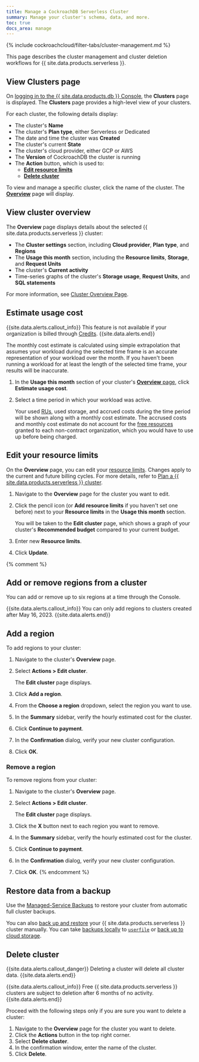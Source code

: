 ```yaml
---
title: Manage a CockroachDB Serverless Cluster
summary: Manage your cluster's schema, data, and more.
toc: true
docs_area: manage
---
```


{% include cockroachcloud/filter-tabs/cluster-management.md %}

This page describes the cluster management and cluster deletion workflows for {{ site.data.products.serverless }}.

## View Clusters page

On [logging in to the {{ site.data.products.db }} Console](https://cockroachlabs.cloud/), the **Clusters** page is displayed. The **Clusters** page provides a high-level view of your clusters.

For each cluster, the following details display:

- The cluster's **Name**
- The cluster's **Plan type**, either Serverless or Dedicated
- The date and time the cluster was **Created**
- The cluster's current **State**
- The cluster's cloud provider, either GCP or AWS
- The **Version** of CockroachDB the cluster is running
- The **Action** button, which is used to:
    - [**Edit resource limits**](#edit-your-resource-limits)
    - [**Delete cluster**](#delete-cluster)

To view and manage a specific cluster, click the name of the cluster. The [**Overview**](#view-cluster-overview) page will display.

## View cluster overview

The **Overview** page displays details about the selected {{ site.data.products.serverless }} cluster:

- The **Cluster settings** section, including **Cloud provider**, **Plan type**, and **Regions**
- The **Usage this month** section, including the **Resource limits**, **Storage**, and **Request Units**
- The cluster's **Current activity**
- Time-series graphs of the cluster's **Storage usage**, **Request Units**, and **SQL statements**

For more information, see [Cluster Overview Page](cluster-overview-page.html).

## Estimate usage cost

{{site.data.alerts.callout_info}}
This feature is not available if your organization is billed through [Credits](billing-management.html#view-credits-balance).
{{site.data.alerts.end}}

The monthly cost estimate is calculated using simple extrapolation that assumes your workload during the selected time frame is an accurate representation of your workload over the month. If you haven't been running a workload for at least the length of the selected time frame, your results will be inaccurate.

1. In the **Usage this month** section of your cluster's [**Overview** page](cluster-overview-page.html), click **Estimate usage cost**.
1. Select a time period in which your workload was active.

    Your used [RUs](plan-your-cluster-serverless.html#request-units), used storage, and accrued costs during the time period will be shown along with a monthly cost estimate. The accrused costs and monthly cost estimate do not account for the [free resources](plan-your-cluster-serverless.html#free-vs-paid-usage) granted to each non-contract organization, which you would have to use up before being charged.

## Edit your resource limits

On the **Overview** page, you can edit your [resource limits](../{{site.versions["stable"]}}/architecture/glossary.html#resource-limits). Changes apply to the current and future billing cycles. For more details, refer to [Plan a {{ site.data.products.serverless }} cluster](plan-your-cluster-serverless.html).

1. Navigate to the **Overview** page for the cluster you want to edit.
1. Click the pencil icon (or **Add resource limits** if you haven't set one before) next to your **Resource limits** in the **Usage this month** section.

    You will be taken to the **Edit cluster** page, which shows a graph of your cluster's **Recommended budget** compared to your current budget.

1. Enter new **Resource limits**.

1. Click **Update**.

{% comment %}
## Add or remove regions from a cluster

You can add or remove up to six regions at a time through the Console. 

{{site.data.alerts.callout_info}}
You can only add regions to clusters created after May 16, 2023.
{{site.data.alerts.end}}

## Add a region

To add regions to your cluster:

1. Navigate to the cluster's **Overview** page.
1. Select **Actions > Edit cluster**.

    The **Edit cluster** page displays.

1. Click **Add a region**.
1. From the **Choose a region** dropdown, select the region you want to use.
1. In the **Summary** sidebar, verify the hourly estimated cost for the cluster.
1. Click **Continue to payment**.
1. In the **Confirmation** dialog, verify your new cluster configuration.
1. Click **OK**.

### Remove a region

To remove regions from your cluster:

1. Navigate to the cluster's **Overview** page.
1. Select **Actions > Edit cluster**.

    The **Edit cluster** page displays.

1. Click the **X** button next to each region you want to remove.
1. In the **Summary** sidebar, verify the hourly estimated cost for the cluster.
1. Click **Continue to payment**.
1. In the **Confirmation** dialog, verify your new cluster configuration.
1. Click **OK**.
{% endcomment %}

## Restore data from a backup

Use the [Managed-Service Backups](use-managed-service-backups.html) to restore your cluster from automatic full cluster backups.

You can also [back up and restore](take-and-restore-customer-owned-backups.html) your {{ site.data.products.serverless }} cluster manually. You can take [backups locally](take-and-restore-customer-owned-backups.html#back-up-data) to [`userfile`](../{{site.current_cloud_version}}/use-userfile-storage.html) or [back up to cloud storage](take-and-restore-customer-owned-backups.html?filters=cloud#back-up-data).

## Delete cluster

{{site.data.alerts.callout_danger}}
Deleting a cluster will delete all cluster data.
{{site.data.alerts.end}}

{{site.data.alerts.callout_info}}
Free {{ site.data.products.serverless }} clusters are subject to deletion after 6 months of no activity.
{{site.data.alerts.end}}

Proceed with the following steps only if you are sure you want to delete a cluster:

1. Navigate to the **Overview** page for the cluster you want to delete.
1. Click the **Actions** button in the top right corner.
1. Select **Delete cluster**.
1. In the confirmation window, enter the name of the cluster.
1. Click **Delete**.
